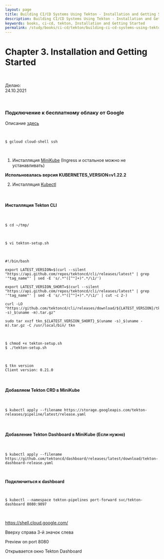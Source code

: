 ```yaml
---
layout: page
title: Building CI/CD Systems Using Tekton - Installation and Getting Started
description: Building CI/CD Systems Using Tekton - Installation and Getting Started
keywords: books, ci-cd, tekton, Installation and Getting Started
permalink: /study/books/ci-cd/tekton/building-ci-cd-systems-using-tekton/installation-and-getting-started/
---
```


# Chapter 3. Installation and Getting Started

<br/>

Делаю:  
24.10.2021

<br/>

### Подключение к бесплатному облаку от Google

Описание [здесь](/tools/containers/kubernetes/google-cloud-shell/)

<br/>

```
$ gcloud cloud-shell ssh
```

<br/>

1. Инсталляция [MiniKube](/tools/containers/kubernetes/minikube/setup/) (Ingress и остальное можно не устанавливать)

**Испольновалась версия KUBERNETES_VERSION=v1.22.2**

2. Инсталляция [Kubectl](/tools/containers/kubernetes/tools/kubectl/)

<br/>

#### Инсталляция Tekton CLI

<br/>

```
$ cd ~/tmp/
```

<br/>

```
$ vi tekton-setup.sh
```

<br/>

```
#!/bin/bash

export LATEST_VERSION=$(curl --silent "https://api.github.com/repos/tektoncd/cli/releases/latest" | grep '"tag_name"' | sed -E 's/.*"([^"]+)".*/\1/')

export LATEST_VERSION_SHORT=$(curl --silent "https://api.github.com/repos/tektoncd/cli/releases/latest" | grep '"tag_name"' | sed -E 's/.*"([^"]+)".*/\1/' | cut -c 2-)

curl -LO "https://github.com/tektoncd/cli/releases/download/${LATEST_VERSION}/tkn_${LATEST_VERSION_SHORT}_$(uname -s)_$(uname -m).tar.gz"

sudo tar xvzf tkn_${LATEST_VERSION_SHORT}_$(uname -s)_$(uname -m).tar.gz -C /usr/local/bin/ tkn
```

<br/>

```
$ chmod +x tekton-setup.sh
$ ./tekton-setup.sh
```

<br/>

```
$ tkn version
Client version: 0.21.0
```

<br/>

#### Добавляем Tekton CRD в MiniKube

<br/>

```
$ kubectl apply --filename https://storage.googleapis.com/tekton-releases/pipeline/latest/release.yaml
```

<br/>

#### Добавление Tekton Dashboard в MiniKube (Если нужно)

<br/>

```
$ kubectl apply --filename https://github.com/tektoncd/dashboard/releases/latest/download/tekton-dashboard-release.yaml
```

<br/>

**Подключиться к dashboard**

<br/>

```
$ kubectl --namespace tekton-pipelines port-forward svc/tekton-dashboard 8080:9097
```

<br/>

https://shell.cloud.google.com/

Вверху справа 3-й значок слева

Preview on port 8080

Открывается окно Tekton Dashboard
